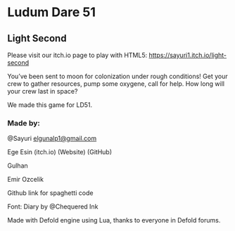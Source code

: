 # Ludum Dare 51

## Light Second

Please visit our itch.io page to play with HTML5: https://sayuri1.itch.io/light-second

You’ve been sent to moon for colonization under rough conditions! Get your crew to gather resources, pump some oxygene, call for help. How long will your crew last in space?

We made this game for LD51.


### Made by:

@Sayuri elgunalp1@gmail.com

Ege Esin (itch.io) (Website) (GitHub)

Gulhan

Emir Ozcelik

Github link for spaghetti code

Font: Diary by @Chequered Ink

Made with Defold engine using Lua, thanks to everyone in Defold forums.
